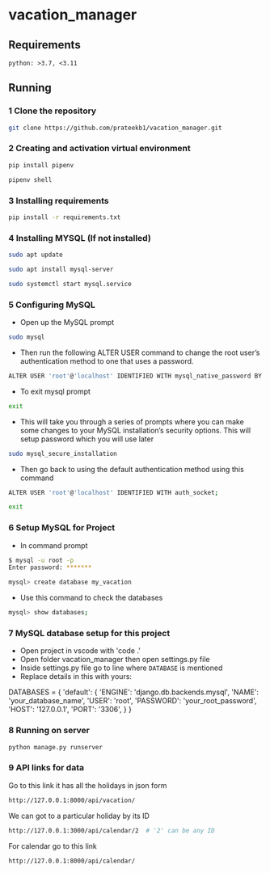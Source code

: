 # vacation_manager

## Requirements

```
python: >3.7, <3.11
```

## Running

### 1 Clone the repository

```bash
git clone https://github.com/prateekb1/vacation_manager.git
```

### 2 Creating and activation virtual environment

```bash
pip install pipenv
```

```bash
pipenv shell
```

### 3 Installing requirements

```bash
pip install -r requirements.txt
```

### 4 Installing MYSQL (If not installed)

```bash
sudo apt update
```

```bash
sudo apt install mysql-server
```

```bash
sudo systemctl start mysql.service
```

### 5 Configuring MySQL

- Open up the MySQL prompt

```bash
sudo mysql
```

- Then run the following ALTER USER command to change the root user’s authentication method to one that uses a password.

```bash
ALTER USER 'root'@'localhost' IDENTIFIED WITH mysql_native_password BY 'password';
```

- To exit mysql prompt

```bash
exit
```

- This will take you through a series of prompts where you can make some changes to your MySQL installation’s security options. This will setup password which you will use later

```bash
sudo mysql_secure_installation
```

- Then go back to using the default authentication method using this command

```bash
ALTER USER 'root'@'localhost' IDENTIFIED WITH auth_socket;
```

```bash
exit
```

### 6 Setup MySQL for Project

- In command prompt

```bash
$ mysql -u root -p
Enter password: *******
```

```bash
mysql> create database my_vacation
```

- Use this command to check the databases

```bash
mysql> show databases;
```

### 7 MySQL database setup for this project

- Open project in vscode with 'code .'
- Open folder vacation_manager then open settings.py file
- Inside settings.py file go to line where `DATABASE` is mentioned
- Replace details in this with yours:

DATABASES = {
'default': {
'ENGINE': 'django.db.backends.mysql',
'NAME': 'your_database_name',
'USER': 'root',
'PASSWORD': 'your_root_password',
'HOST': '127.0.0.1',
'PORT': '3306',
}
}

### 8 Running on server

```bash
python manage.py runserver
```

### 9 API links for data

Go to this link it has all the holidays in json form

```bash
http://127.0.0.1:8000/api/vacation/
```

We can got to a particular holiday by its ID

```bash
http://127.0.0.1:3000/api/calendar/2  # '2' can be any ID
```

For calendar go to this link

```bash
http://127.0.0.1:8000/api/calendar/
```
